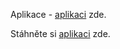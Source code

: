 Aplikace - [aplikaci](bin/Release/net7.0-windows/OverlayWPF.exe) zde.

Stáhněte si [aplikaci](Overlay/OverlayWPF/OverlayWPF/bin/Release/net7.0-windows/OverlayWPF.exe) zde.
